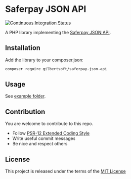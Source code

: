 # Saferpay JSON API

[![Continuous Integration Status](https://github.com/gilbertsoft/php-saferpay/workflows/CI/badge.svg)](https://github.com/gilbertsoft/php-saferpay/actions?query=workflow%3ACI)

A PHP library implementing the [Saferpay JSON API](http://saferpay.github.io/jsonapi/).

## Installation

Add the library to your composer.json:

```bash
composer require gilbertsoft/saferpay-json-api
```

## Usage

See [example folder](/example).

## Contribution

You are welcome to contribute to this repo.

* Follow [PSR-12 Extended Coding Style](https://www.php-fig.org/psr/psr-12/)
* Write useful commit messages
* Be nice and respect others

## License

This project is released under the terms of the [MIT License](LICENSE)
